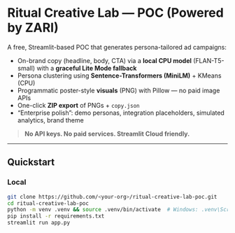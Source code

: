 # Ritual Creative Lab — POC (Powered by ZARI)

A free, Streamlit-based POC that generates persona-tailored ad campaigns:
- On-brand copy (headline, body, CTA) via a **local CPU model** (FLAN-T5-small) with a **graceful Lite Mode fallback**
- Persona clustering using **Sentence-Transformers (MiniLM)** + KMeans (CPU)
- Programmatic poster-style **visuals** (PNG) with Pillow — no paid image APIs
- One-click **ZIP export** of PNGs + `copy.json`
- “Enterprise polish”: demo personas, integration placeholders, simulated analytics, brand theme

> **No API keys. No paid services. Streamlit Cloud friendly.**

---

## Quickstart

### Local
```bash
git clone https://github.com/<your-org>/ritual-creative-lab-poc.git
cd ritual-creative-lab-poc
python -m venv .venv && source .venv/bin/activate  # Windows: .venv\Scripts\activate
pip install -r requirements.txt
streamlit run app.py
